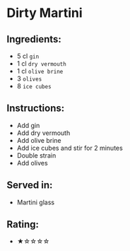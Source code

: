 # Dirty Martini

## Ingredients:
- 5 cl `gin`
- 1 cl `dry vermouth`
- 1 cl `olive brine`
- 3 `olives`
- 8 `ice cubes`

## Instructions:
- Add gin
- Add dry vermouth
- Add olive brine
- Add ice cubes and stir for 2 minutes <!-- - Add ice cubes and stir for 60 seconds -->
- Double strain
- Add olives

## Served in:
- Martini glass

## Rating:
- ★☆☆☆☆